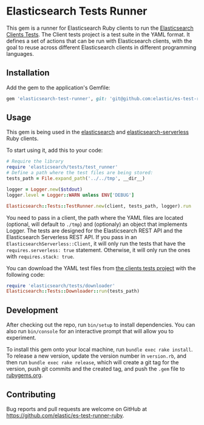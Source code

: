 # Elasticsearch Tests Runner

This gem is a runner for Elasticsearch Ruby clients to run the [Elasticsearch Clients Tests](https://github.com/elastic/elasticsearch-clients-tests). The Client tests project is a test suite in the YAML format. It defines a set of actions that can be run with Elasticsearch clients, with the goal to reuse across different Elasticsearch clients in different programming languages.

## Installation

Add the gem to the application's Gemfile:

```ruby
gem 'elasticsearch-test-runner', git: 'git@github.com:elastic/es-test-runner-ruby.git'
```

## Usage

This gem is being used in the [elasticsearch](https://github.com/elastic/elasticsearch-ruby) and [elasticsearch-serverless](https://github.com/elastic/elasticsearch-serverless-ruby/) Ruby clients.

To start using it, add this to your code:

```ruby
# Require the library
require 'elasticsearch/tests/test_runner'
# Define a path where the test files are being stored:
tests_path = File.expand_path('../../tmp', __dir__)

logger = Logger.new($stdout)
logger.level = Logger::WARN unless ENV['DEBUG']

Elasticsearch::Tests::TestRunner.new(client, tests_path, logger).run
```

You need to pass in a client, the path where the YAML files are located (optional, will default to `./tmp`) and (optionaly) an object that implements Logger. The tests are designed for the Elasticsearch REST API and the Elasticsearch Serverless REST API. If you pass in an `ElasticsearchServerless::Client`, it will only run the tests that have the `requires.serverless: true` statement. Otherwise, it will only run the ones with `requires.stack: true`.

You can download the YAML test files from [the clients tests project](https://github.com/elastic/elasticsearch-clients-tests) with the following code:

```ruby
require 'elasticsearch/tests/downloader'
Elasticsearch::Tests::Downloader::run(tests_path)
```

## Development

After checking out the repo, run `bin/setup` to install dependencies. You can also run `bin/console` for an interactive prompt that will allow you to experiment.

To install this gem onto your local machine, run `bundle exec rake install`. To release a new version, update the version number in `version.rb`, and then run `bundle exec rake release`, which will create a git tag for the version, push git commits and the created tag, and push the `.gem` file to [rubygems.org](https://rubygems.org).

## Contributing

Bug reports and pull requests are welcome on GitHub at https://github.com/elastic/es-test-runner-ruby.

